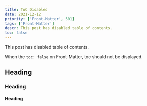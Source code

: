 ```yaml
---
title: ToC Disabled
date: 2021-12-12
priority: ['Front-Matter', 501]
tags: ['Front-Matter']
descr: This post has disabled table of contents.
toc: false
---
```


This post has disabled table of contents.

When the `toc: false` on Front-Matter, toc should not be displayed.

## Heading

### Heading

#### Heading